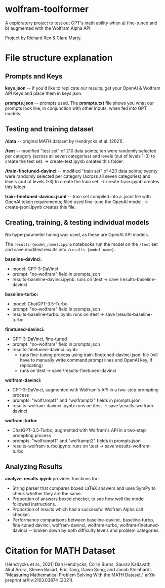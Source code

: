 # wolfram-toolformer

A exploratory project to test out GPT's math ability when a) fine-tuned and b) augmented with the Wolfram Alpha API

Project by Richard Ren & Clara Marty.

# File structure explanation

## Prompts and Keys

**keys.json** -- if you'd like to replicate our results, get your OpenAI & Wolfram API Keys and place them in keys.json.

**prompts.json** -- prompts used. The **prompts.txt** file shows you what our prompts look like, in conjunction with other inputs, when fed into GPT models.

## Testing and training dataset

**/data** -- original MATH dataset by Hendrycks et al. (2021).

**/test** -- modified "test set" of 210 data points; ten were randomly selected per category (across all seven categories) and levels (out of levels 1-3) to create the test set. &rarr; create-test.ipynb creates this folder.

**/train-finetuned-davinci** -- modified "train set" of 420 data points; twenty were randomly selected per category (across all seven categories) and levels (out of levels 1-3) to create the train set. &rarr; create-train.ipynb creates this folder.

**train-finetuned-davinci.jsonl** -- train set compiled into a .jsonl file with OpenAI token requirements; filed used fine-tune the OpenAI model. &rarr; create-jsonl.ipynb creates this file.

## Creating, training, & testing individual models

No hyperparameter tuning was used, as these are OpenAI API models.

The ```results-{model_name}.ipynb``` notebooks run the model on the ```/test``` set and save modified results into ```/results-{model_name}```.

**baseline-davinci:**
- model: GPT-3-DaVinci
- prompt: "no-wolfram" field in prompts.json
- results-baseline-davinci.ipynb: runs on \test &rarr; save \results-baseline-davinci

**baseline-turbo:**
- model: ChatGPT-3.5-Turbo
- prompt: "no-wolfram" field in prompts.json
- results-baseline-turbo.ipynb: runs on \test &rarr; save \results-baseline-turbo

**finetuned-davinci:**
- GPT-3-DaVinci, fine-tuned
- prompt: "no-wolfram" field in prompts.json
- results-finetuned-davinci.ipynb:
    - runs fine-tuning process using train-finetuned-davinci.jsonl file (will have to manually write command prompt lines and OpenAI key, if replicating)
    - runs on \test &rarr; save \results-finetuned-davinci

**wolfram-davinci:**
- GPT-3-DaVinci, augmented with Wolfram's API in a two-step prompting process
- prompts: "wolframpt1" and "wolframpt2" fields in prompts.json
- results-wolfram-davinci.ipynb: runs on \test &rarr; save \results-wolfram-davinci

**wolfram-turbo:**
- ChatGPT-3.5-Turbo, augmented with Wolfram's API in a two-step prompting process
- prompts: "wolframpt1" and "wolframpt2" fields in prompts.json
- results-wolfram-turbo.ipynb: runs on \test &rarr; save \results-wolfram-turbo

## Analyzing Results

**analyze-results.ipynb** provides functions for:
- String parser that compares boxed LaTeX answers and uses SymPy to check whether they are the same.
- Proportion of answers boxed checker, to see how well the model followed instructions.
- Proportion of results which had a successful Wolfram Alpha call checker.
- Performance comparisons between baseline-davinci, baseline-turbo, fine-tuned davinci, wolfram-davinci, wolfram-turbo, wolfram-finetuned-davinci -- broken down by both difficulty levels and problem categories.

# Citation for MATH Dataset

[Hendrycks et al., 2021] Dan Hendrycks, Collin Burns, Saurav Kadavath, Akul Arora, Steven Basart, Eric Tang, Dawn Song, and Jacob Steinhardt. "Measuring Mathematical Problem Solving With the MATH Dataset." arXiv preprint arXiv:2103.03874 (2021).
